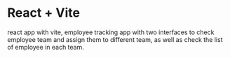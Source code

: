 # React + Vite

react app with vite, employee tracking app with two interfaces to check employee team and assign them to different team, as well as check the list of employee in each team. 
